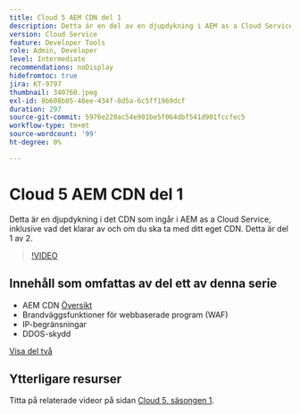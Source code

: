 ```yaml
---
title: Cloud 5 AEM CDN del 1
description: Detta är en del av en djupdykning i AEM as a Cloud Service CDN.
version: Cloud Service
feature: Developer Tools
role: Admin, Developer
level: Intermediate
recommendations: noDisplay
hidefromtoc: true
jira: KT-9797
thumbnail: 340760.jpeg
exl-id: 8b608b05-48ee-434f-8d5a-6c5ff1969dcf
duration: 297
source-git-commit: 5976e220ac54e901be5f064dbf541d901fccfec5
workflow-type: tm+mt
source-wordcount: '99'
ht-degree: 0%

---
```


# Cloud 5 AEM CDN del 1

Detta är en djupdykning i det CDN som ingår i AEM as a Cloud Service, inklusive vad det klarar av och om du ska ta med ditt eget CDN. Detta är del 1 av 2.

>[!VIDEO](https://video.tv.adobe.com/v/340760?quality=12&learn=on)

## Innehåll som omfattas av del ett av denna serie

+ AEM CDN [Översikt](https://experienceleague.adobe.com/docs/experience-manager-cloud-service/content/implementing/content-delivery/cdn.html)
+ Brandväggsfunktioner för webbaserade program (WAF)
+ IP-begränsningar
+ DDOS-skydd

[Visa del två](cloud5-aem-cdn-part2.md)

## Ytterligare resurser

Titta på relaterade videor på sidan [Cloud 5, säsongen 1](cloud5-season-1.md).
